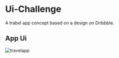 # Ui-Challenge

A trabel app concept based on a design on Dribbble.

## App Ui

![travelapp](https://user-images.githubusercontent.com/24295788/55285547-edb87780-5396-11e9-975b-206af30d10dc.png)

